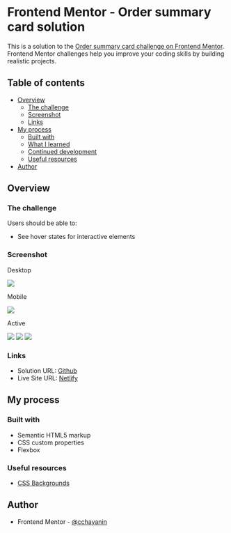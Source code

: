 # Frontend Mentor - Order summary card solution

This is a solution to the [Order summary card challenge on Frontend Mentor](https://www.frontendmentor.io/challenges/order-summary-component-QlPmajDUj). Frontend Mentor challenges help you improve your coding skills by building realistic projects.

## Table of contents

- [Overview](#overview)
  - [The challenge](#the-challenge)
  - [Screenshot](#screenshot)
  - [Links](#links)
- [My process](#my-process)
  - [Built with](#built-with)
  - [What I learned](#what-i-learned)
  - [Continued development](#continued-development)
  - [Useful resources](#useful-resources)
- [Author](#author)

## Overview

### The challenge

Users should be able to:

- See hover states for interactive elements

### Screenshot

Desktop

![](./Screen1.png)

Mobile

![](./Screen2.png)

Active

![](./Screen3.png)
![](./Screen4.png)
![](./Screen5.png)

### Links

- Solution URL: [Github](https://github.com/cchayanin/frontend-mentor-challenges/tree/main/newbie-order-summary-component)
- Live Site URL: [Netlify](https://mellow-pie-c0b938.netlify.app)

## My process

### Built with

- Semantic HTML5 markup
- CSS custom properties
- Flexbox

### Useful resources

- [CSS Backgrounds](https://www.w3schools.com/css/css_background.asp)

## Author

- Frontend Mentor - [@cchayanin](https://www.frontendmentor.io/profile/cchayanin)
